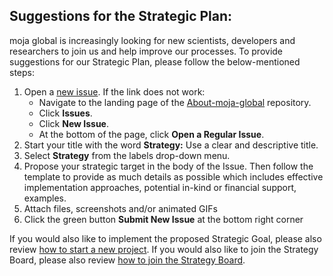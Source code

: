 ## Suggestions for the Strategic Plan:

moja global is increasingly looking for new scientists, developers and researchers to join us and help improve our processes. To provide suggestions for our Strategic Plan, please follow the below-mentioned steps:

1.  Open a [new issue](https://github.com/moja-global/.github/issues/new). If the link does not work: 
    -   Navigate to the landing page of the [About-moja-global](https://github.com/moja-global/About_moja_global) repository. 
    -   Click **Issues**. 
    -   Click **New Issue**. 
    -   At the bottom of the page, click **Open a Regular Issue**.
2.  Start your title with the word **Strategy:** Use a clear and descriptive title.
3.  Select **Strategy** from the labels drop-down menu.
4.  Propose your strategic target in the body of the Issue. Then follow the template to provide as much details as possible which includes effective implementation approaches, potential in-kind or financial support, examples. 
5.  Attach files, screenshots and/or animated GIFs
6.  Click the green button **Submit New Issue** at the bottom right corner

If you would also like to implement the proposed Strategic Goal, please also review [how to start a new project](How-to-Start-a-New-Project.md). If you would also like to join the Strategy Board, please also review [how to join the Strategy Board](https://github.com/moja-global/About-moja-global/blob/master/Contributing/How-to-Join-the-Strategy-Board.md).
